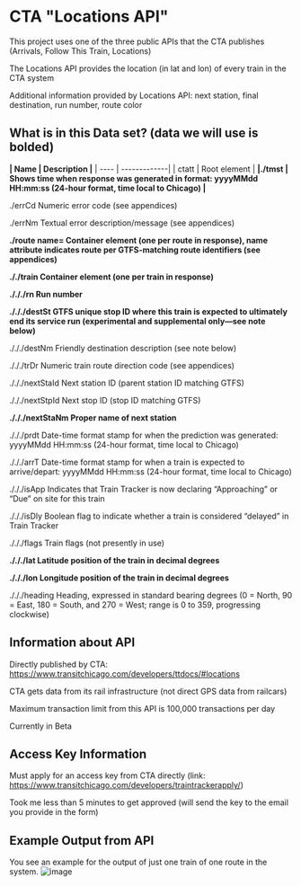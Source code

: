 # CTA "Locations API"
This project uses one of the three public APIs that the CTA publishes (Arrivals, Follow This Train, Locations)

The Locations API provides the location (in lat and lon) of every train in the CTA system

Additional information provided by Locations API: next station, final destination, run number, route color

## What is in this Data set? (data we will use is bolded)
**| Name | Description |**
| ---- | -------------|
| ctatt | Root element |
**|./tmst | Shows time when response was generated in format: yyyyMMdd HH:mm:ss (24-hour format, time local to Chicago) |**

./errCd             Numeric error code (see appendices)

./errNm             Textual error description/message (see appendices)

**./route name=       Container element (one per route in response), name attribute indicates route per GTFS-matching route identifiers (see appendices)**

**././train           Container element (one per train in response)**

**./././rn            Run number**

**./././destSt        GTFS unique stop ID where this train is expected to ultimately end its service run (experimental and supplemental only—see note below)**

./././destNm        Friendly destination description (see note below)

./././trDr          Numeric train route direction code (see appendices)

./././nextStaId     Next station ID (parent station ID matching GTFS)

./././nextStpId     Next stop ID (stop ID matching GTFS)

**./././nextStaNm     Proper name of next station**

./././prdt          Date-time format stamp for when the prediction was generated:  yyyyMMdd HH:mm:ss (24-hour format, time local to Chicago)

./././arrT          Date-time format stamp for when a train is expected to arrive/depart: yyyyMMdd HH:mm:ss (24-hour format, time local to Chicago)

./././isApp         Indicates that Train Tracker is now declaring “Approaching” or “Due” on site for this train

./././isDly         Boolean flag to indicate whether a train is considered “delayed” in Train Tracker

./././flags         Train flags (not presently in use)

**./././lat           Latitude position of the train in decimal degrees**

**./././lon           Longitude position of the train in decimal degrees**

./././heading       Heading, expressed in standard bearing degrees (0 = North, 90 = East, 180 = South, and 270 = West; range is 0 to 359, progressing clockwise)

## Information about API
Directly published by CTA: https://www.transitchicago.com/developers/ttdocs/#locations

CTA gets data from its rail infrastructure (not direct GPS data from railcars)

Maximum transaction limit from this API is 100,000 transactions per day

Currently in Beta

## Access Key Information
Must apply for an access key from CTA directly (link: https://www.transitchicago.com/developers/traintrackerapply/)

Took me less than 5 minutes to get approved (will send the key to the email you provide in the form)

## Example Output from API 
You see an example for the output of just one train of one route in the system. 
![image](https://github.com/user-attachments/assets/1e943c98-c66b-46e9-a0ab-62ac2446dc23)

